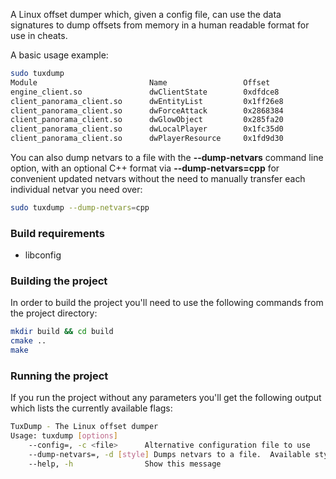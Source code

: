 A Linux offset dumper which, given a config file, can use the data signatures to dump offsets from memory in a human readable format for use in cheats.


A basic usage example:
```bash
sudo tuxdump
Module                         Name                 Offset              
engine_client.so               dwClientState        0xdfdce8
client_panorama_client.so      dwEntityList         0x1ff26e8
client_panorama_client.so      dwForceAttack        0x2868384
client_panorama_client.so      dwGlowObject         0x285fa20
client_panorama_client.so      dwLocalPlayer        0x1fc35d0
client_panorama_client.so      dwPlayerResource     0x1fd9d30
```


You can also dump netvars to a file with the **--dump-netvars** command line option, with an optional C++ format via **--dump-netvars=cpp** for convenient updated netvars without the need to manually transfer each individual netvar you need over:


```bash
sudo tuxdump --dump-netvars=cpp
```


### Build requirements
* libconfig


### Building the project
In order to build the project you'll need to use the following commands from the project directory:
```bash
mkdir build && cd build
cmake ..
make
```

### Running the project
If you run the project without any parameters you'll get the following output which lists the currently available flags:
```bash
TuxDump - The Linux offset dumper
Usage: tuxdump [options]
    --config=, -c <file>      Alternative configuration file to use
    --dump-netvars=, -d [style] Dumps netvars to a file.  Available styles: raw, cpp
    --help, -h                Show this message
```


